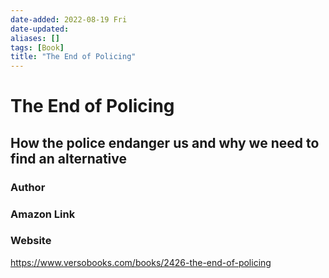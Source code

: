 ```yaml
---
date-added: 2022-08-19 Fri
date-updated: 
aliases: []
tags: [Book]
title: "The End of Policing"
---
```


# The End of Policing
## How the police endanger us and why we need to find an alternative

### Author

### Amazon Link
	
### Website
https://www.versobooks.com/books/2426-the-end-of-policing